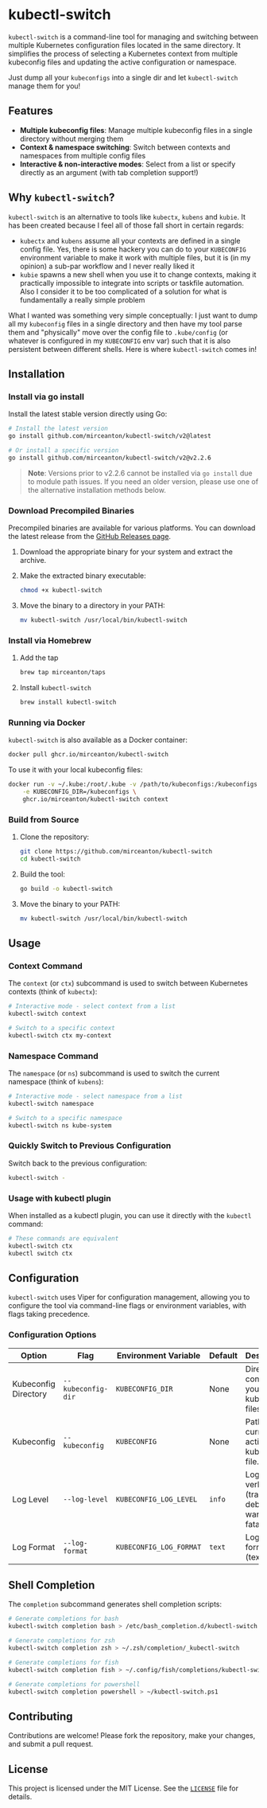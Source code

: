 # kubectl-switch

`kubectl-switch` is a command-line tool for managing and switching between multiple Kubernetes configuration files located in the same directory. It simplifies the process of selecting a Kubernetes context from multiple kubeconfig files and updating the active configuration or namespace.

Just dump all your `kubeconfigs` into a single dir and let `kubectl-switch` manage them for you!

## Features

- **Multiple kubeconfig files**: Manage multiple kubeconfig files in a single directory without merging them
- **Context & namespace switching**: Switch between contexts and namespaces from multiple config files
- **Interactive & non-interactive modes**: Select from a list or specify directly as an argument (with tab completion support!)

## Why `kubectl-switch`?

`kubectl-switch` is an alternative to tools like `kubectx`, `kubens` and `kubie`. It has been created because I feel all of those fall short in certain regards:

- `kubectx` and `kubens` assume all your contexts are defined in a single config file. Yes, there is some hackery you can do to your `KUBECONFIG` environment variable to make it work with multiple files, but it is (in my opinion) a sub-par workflow and I never really liked it
- `kubie` spawns a new shell when you use it to change contexts, making it practically impossible to integrate into scripts or taskfile automation. Also I consider it to be too complicated of a solution for what is fundamentally a really simple problem

What I wanted was something very simple conceptually: I just want to dump all my `kubeconfig` files in a single directory and then have my tool parse them and "physically" move over the config file to `.kube/config` (or whatever is configured in my `KUBECONFIG` env var) such that it is also persistent between different shells. Here is where `kubectl-switch` comes in!

## Installation

### Install via go install

Install the latest stable version directly using Go:

```bash
# Install the latest version
go install github.com/mirceanton/kubectl-switch/v2@latest

# Or install a specific version
go install github.com/mirceanton/kubectl-switch/v2@v2.2.6
```

> **Note**: Versions prior to v2.2.6 cannot be installed via `go install` due to module path issues. If you need an older version, please use one of the alternative installation methods below.

### Download Precompiled Binaries

Precompiled binaries are available for various platforms. You can download the latest release from the [GitHub Releases page](https://github.com/mirceanton/kubectl-switch/releases/latest).

1. Download the appropriate binary for your system and extract the archive.
2. Make the extracted binary executable:

   ```bash
   chmod +x kubectl-switch
   ```

3. Move the binary to a directory in your PATH:

   ```bash
   mv kubectl-switch /usr/local/bin/kubectl-switch
   ```

### Install via Homebrew

1. Add the tap

   ```bash
   brew tap mirceanton/taps
   ```

2. Install `kubectl-switch`

   ```bash
   brew install kubectl-switch
   ```

### Running via Docker

`kubectl-switch` is also available as a Docker container:

```bash
docker pull ghcr.io/mirceanton/kubectl-switch
```

To use it with your local kubeconfig files:

```bash
docker run -v ~/.kube:/root/.kube -v /path/to/kubeconfigs:/kubeconfigs \
    -e KUBECONFIG_DIR=/kubeconfigs \
    ghcr.io/mirceanton/kubectl-switch context
```

### Build from Source

1. Clone the repository:

   ```bash
   git clone https://github.com/mirceanton/kubectl-switch
   cd kubectl-switch
   ```

2. Build the tool:

   ```bash
   go build -o kubectl-switch
   ```

3. Move the binary to your PATH:

   ```bash
   mv kubectl-switch /usr/local/bin/kubectl-switch
   ```

## Usage

### Context Command

The `context` (or `ctx`) subcommand is used to switch between Kubernetes contexts (think of `kubectx`):

```bash
# Interactive mode - select context from a list
kubectl-switch context

# Switch to a specific context
kubectl-switch ctx my-context
```

### Namespace Command

The `namespace` (or `ns`) subcommand is used to switch the current namespace (think of `kubens`):

```bash
# Interactive mode - select namespace from a list
kubectl-switch namespace

# Switch to a specific namespace
kubectl-switch ns kube-system
```

### Quickly Switch to Previous Configuration

Switch back to the previous configuration:

```bash
kubectl-switch -
```

### Usage with kubectl plugin

When installed as a kubectl plugin, you can use it directly with the `kubectl` command:

```sh
# These commands are equivalent
kubectl-switch ctx
kubectl switch ctx
```

## Configuration

`kubectl-switch` uses Viper for configuration management, allowing you to configure the tool via command-line flags or environment variables, with flags taking precedence.

### Configuration Options

| Option               | Flag               | Environment Variable    | Default | Description                                                       |
| -------------------- | ------------------ | ----------------------- | ------- | ----------------------------------------------------------------- |
| Kubeconfig Directory | `--kubeconfig-dir` | `KUBECONFIG_DIR`        | None    | Directory containing your kubeconfig files                        |
| Kubeconfig           | `--kubeconfig`     | `KUBECONFIG`            | None    | Path to the currently active kubeconfig file.                     |
| Log Level            | `--log-level`      | `KUBECONFIG_LOG_LEVEL`  | `info`  | Logging verbosity (trace, debug, info, warn, error, fatal, panic) |
| Log Format           | `--log-format`     | `KUBECONFIG_LOG_FORMAT` | `text`  | Log output format (text, json)                                    |

## Shell Completion

The `completion` subcommand generates shell completion scripts:

```bash
# Generate completions for bash
kubectl-switch completion bash > /etc/bash_completion.d/kubectl-switch

# Generate completions for zsh
kubectl-switch completion zsh > ~/.zsh/completion/_kubectl-switch

# Generate completions for fish
kubectl-switch completion fish > ~/.config/fish/completions/kubectl-switch.fish

# Generate completions for powershell
kubectl-switch completion powershell > ~/kubectl-switch.ps1
```

## Contributing

Contributions are welcome! Please fork the repository, make your changes, and submit a pull request.

## License

This project is licensed under the MIT License. See the [`LICENSE`](./LICENSE) file for details.
